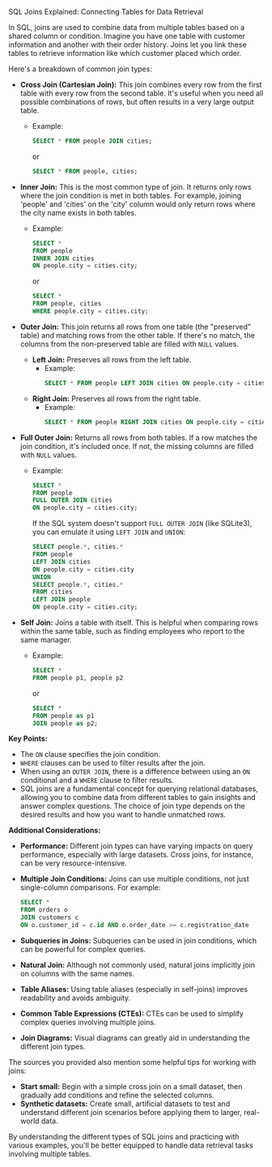 SQL Joins Explained: Connecting Tables for Data Retrieval

In SQL, joins are used to combine data from multiple tables based on a shared column or condition. Imagine you have one table with customer information and another with their order history. Joins let you link these tables to retrieve information like which customer placed which order.

Here's a breakdown of common join types:

- **Cross Join (Cartesian Join):** This join combines every row from the first table with every row from the second table. It's useful when you need all possible combinations of rows, but often results in a very large output table.

  - Example:
    ```sql
    SELECT * FROM people JOIN cities;
    ```
    or
    ```sql
    SELECT * FROM people, cities;
    ```

- **Inner Join:** This is the most common type of join. It returns only rows where the join condition is met in both tables. For example, joining 'people' and 'cities' on the 'city' column would only return rows where the city name exists in both tables.

  - Example:
    ```sql
    SELECT *
    FROM people
    INNER JOIN cities
    ON people.city = cities.city;
    ```
    or
    ```sql
    SELECT *
    FROM people, cities
    WHERE people.city = cities.city;
    ```

- **Outer Join:** This join returns all rows from one table (the "preserved" table) and matching rows from the other table. If there's no match, the columns from the non-preserved table are filled with `NULL` values.

  - **Left Join:** Preserves all rows from the left table.
    - Example:
      ```sql
      SELECT * FROM people LEFT JOIN cities ON people.city = cities.city;
      ```
  - **Right Join:** Preserves all rows from the right table.
    - Example:
      ```sql
      SELECT * FROM people RIGHT JOIN cities ON people.city = cities.city;
      ```

- **Full Outer Join:** Returns all rows from both tables. If a row matches the join condition, it's included once. If not, the missing columns are filled with `NULL` values.

  - Example:

    ```sql
    SELECT *
    FROM people
    FULL OUTER JOIN cities
    ON people.city = cities.city;
    ```

    If the SQL system doesn't support `FULL OUTER JOIN` (like SQLite3), you can emulate it using `LEFT JOIN` and `UNION`:

    ```sql
    SELECT people.*, cities.*
    FROM people
    LEFT JOIN cities
    ON people.city = cities.city
    UNION
    SELECT people.*, cities.*
    FROM cities
    LEFT JOIN people
    ON people.city = cities.city;
    ```

- **Self Join:** Joins a table with itself. This is helpful when comparing rows within the same table, such as finding employees who report to the same manager.

  - Example:
    ```sql
    SELECT *
    FROM people p1, people p2
    ```
    or
    ```sql
    SELECT *
    FROM people as p1
    JOIN people as p2;
    ```

**Key Points:**

- The `ON` clause specifies the join condition.
- `WHERE` clauses can be used to filter results after the join.
- When using an `OUTER JOIN`, there is a difference between using an `ON` conditional and a `WHERE` clause to filter results.
- SQL joins are a fundamental concept for querying relational databases, allowing you to combine data from different tables to gain insights and answer complex questions. The choice of join type depends on the desired results and how you want to handle unmatched rows.

**Additional Considerations:**

- **Performance:** Different join types can have varying impacts on query performance, especially with large datasets. Cross joins, for instance, can be very resource-intensive.

- **Multiple Join Conditions:** Joins can use multiple conditions, not just single-column comparisons. For example:

  ```sql
  SELECT *
  FROM orders o
  JOIN customers c
  ON o.customer_id = c.id AND o.order_date >= c.registration_date
  ```

- **Subqueries in Joins:** Subqueries can be used in join conditions, which can be powerful for complex queries.

- **Natural Join:** Although not commonly used, natural joins implicitly join on columns with the same names.

- **Table Aliases:** Using table aliases (especially in self-joins) improves readability and avoids ambiguity.

- **Common Table Expressions (CTEs):** CTEs can be used to simplify complex queries involving multiple joins.

- **Join Diagrams:** Visual diagrams can greatly aid in understanding the different join types.

The sources you provided also mention some helpful tips for working with joins:

- **Start small:** Begin with a simple cross join on a small dataset, then gradually add conditions and refine the selected columns.
- **Synthetic datasets:** Create small, artificial datasets to test and understand different join scenarios before applying them to larger, real-world data.

By understanding the different types of SQL joins and practicing with various examples, you'll be better equipped to handle data retrieval tasks involving multiple tables.
